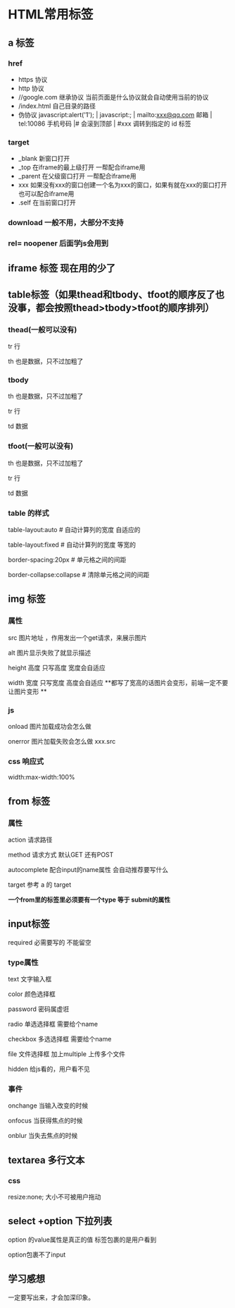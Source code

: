 # HTML常用标签

## a 标签

### href

* https 协议
* http 协议
* //google.com 继承协议 当前页面是什么协议就会自动使用当前的协议
* /index.html 自己目录的路径
* 伪协议 javascript:alert('1');  |   javascript:; | mailto:xxx@qq.com 邮箱 |  tel:10086 手机号码   |# 会滚到顶部 | #xxx 调转到指定的 id 标签

### target

*  _blank  新窗口打开
* _top 在iframe的最上级打开 一帮配合iframe用
* _parent 在父级窗口打开 一帮配合iframe用
* xxx 如果没有xxx的窗口创建一个名为xxx的窗口，如果有就在xxx的窗口打开 也可以配合iframe用
* .self 在当前窗口打开

### download 一般不用，大部分不支持

### rel= noopener 后面学js会用到



## iframe 标签 现在用的少了

## table标签（如果thead和tbody、tfoot的顺序反了也没事，都会按照thead>tbody>tfoot的顺序排列）

### thead(一般可以没有)

tr 行

th 也是数据，只不过加粗了

### tbody

th 也是数据，只不过加粗了

tr 行

td 数据

### tfoot(一般可以没有)

th 也是数据，只不过加粗了

tr 行

td 数据

### table 的样式

table-layout:auto # 自动计算列的宽度 自适应的

table-layout:fixed #  自动计算列的宽度 等宽的

border-spacing:20px # 单元格之间的间距

border-collapse:collapse # 清除单元格之间的间距

## img 标签

### 属性

src 图片地址 ，作用发出一个get请求，来展示图片

alt 图片显示失败了就显示描述

height 高度 只写高度 宽度会自适应

width 宽度 只写宽度 高度会自适应  **都写了宽高的话图片会变形，前端一定不要让图片变形 **

### js

onload 图片加载成功会怎么做

onerror 图片加载失败会怎么做   xxx.src

### css 响应式

width:max-width:100%

## from 标签

### 属性

action 请求路径

method 请求方式 默认GET 还有POST

autocomplete 配合input的name属性 会自动推荐要写什么 

target 参考 a 的 target

**一个from里的标签里必须要有一个type 等于 submit的属性**

## input标签

required 必需要写的 不能留空

### type属性

text 文字输入框

color 颜色选择框

password 密码属虚诳

radio 单选选择框 需要给个name

checkbox 多选选择框 需要给个name

file 文件选择框 加上multiple 上传多个文件

hidden 给js看的，用户看不见

### 事件

onchange 当输入改变的时候

onfocus  当获得焦点的时候

onblur 当失去焦点的时候

## textarea 多行文本

### css 

resize:none; 大小不可被用户拖动

## select +option 下拉列表

option 的value属性是真正的值 标签包裹的是用户看到

option包裹不了input

## 学习感想

一定要写出来，才会加深印象。